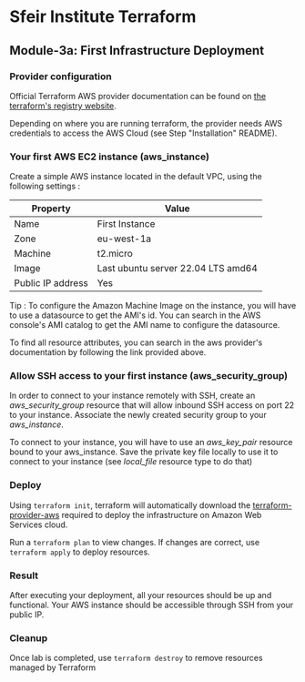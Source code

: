# Sfeir Institute Terraform

## Module-3a: First Infrastructure Deployment

### Provider configuration

Official Terraform AWS provider documentation can be found on [the terraform's registry website](https://registry.terraform.io/providers/hashicorp/aws/latest/docs).

Depending on where you are running terraform, the provider needs AWS credentials to access the AWS Cloud (see Step "Installation" README).

### Your first AWS EC2 instance (aws_instance)

Create a simple AWS instance located in the default VPC, using the following settings :

| Property | Value |
| - | - |
| Name | First Instance |
| Zone | eu-west-1a |
| Machine | t2.micro |
| Image | Last ubuntu server 22.04 LTS amd64 |
| Public IP address | Yes |


Tip : To configure the Amazon Machine Image on the instance, you will have to use a datasource to get the AMI's id. You can search in the AWS console's AMI catalog to get the AMI name to configure the datasource.

To find all resource attributes, you can search in the aws provider's documentation by following the link provided above.


### Allow SSH access to your first instance (aws_security_group)

In order to connect to your instance remotely with SSH, create an *aws_security_group* resource that will allow inbound SSH access on port 22 to your instance. Associate the newly created security group to your *aws_instance*. 

To connect to your instance, you will have to use an *aws_key_pair* resource bound to your aws_instance. Save the private key file locally to use it to connect to your instance (see *local_file* resource type to do that)

### Deploy

Using `terraform init`, terraform will automatically download the [terraform-provider-aws](https://github.com/hashicorp/terraform-provider-aws) required to deploy the infrastructure on Amazon Web Services cloud.

Run a `terraform plan` to view changes.
If changes are correct, use `terraform apply` to deploy resources.

### Result

After executing your deployment, all your resources should be up and functional. Your AWS instance should be accessible through SSH from your public IP. 

### Cleanup

Once lab is completed, use `terraform destroy` to remove resources managed by Terraform
